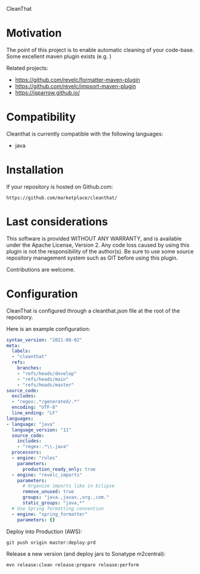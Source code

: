 CleanThat

# Motivation

The point of this project is to enable automatic cleaning of your code-base. Some excellent maven plugin exists (e.g. )

Related projects:

 - https://github.com/revelc/formatter-maven-plugin
 - https://github.com/revelc/impsort-maven-plugin
 - https://jsparrow.github.io/

# Compatibility

Cleanthat is currently compatible with the following languages:

 - java

# Installation

If your repository is hosted on Github.com:

    https://github.com/marketplace/cleanthat/

# Last considerations

This software is provided WITHOUT ANY WARRANTY, and is available under the Apache License, Version 2. Any code loss caused by using this plugin is not the responsibility of the author(s). Be sure to use some source repository management system such as GIT before using this plugin.

Contributions are welcome.

# Configuration

CleanThat is configured through a cleanthat.json file at the root of the repository.

Here is an example configuration:

```yaml
syntax_version: "2021-08-02"
meta:
  labels:
  - "cleanthat"
  refs:
    branches:
    - "refs/heads/develop"
    - "refs/heads/main"
    - "refs/heads/master"
source_code:
  excludes:
  - "regex:.*/generated/.*"
  encoding: "UTF-8"
  line_ending: "LF"
languages:
- language: "java"
  language_version: "11"
  source_code:
    includes:
    - "regex:.*\\.java"
  processors:
  - engine: "rules"
    parameters:
      production_ready_only: true
  - engine: "revelc_imports"
    parameters:
      # Organize imports like in Eclipse
      remove_unused: true
      groups: "java.,javax.,org.,com."
      static_groups: "java,*"
  # Use Spring formatting convention
  - engine: "spring_formatter"
    parameters: {}
```

Deploy into Production (AWS):

    git push origin master:deploy-prd

Release a new version (and deploy jars to Sonatype m2central):

    mvn release:clean release:prepare release:perform